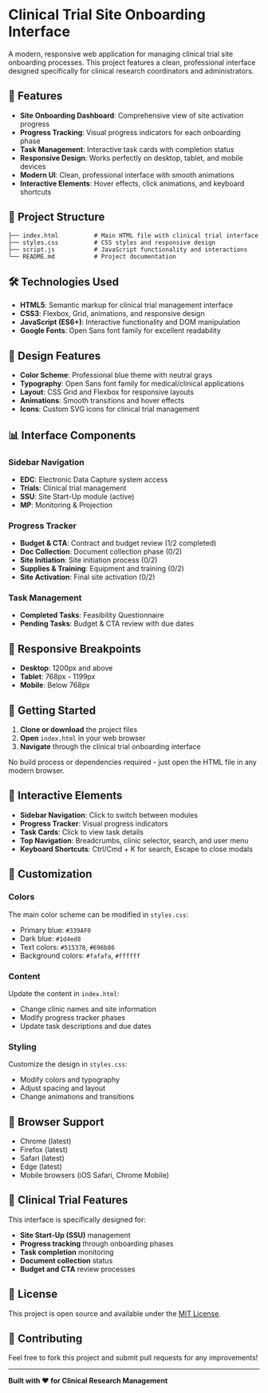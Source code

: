# Clinical Trial Site Onboarding Interface

A modern, responsive web application for managing clinical trial site onboarding processes. This project features a clean, professional interface designed specifically for clinical research coordinators and administrators.

## 🏥 Features

- **Site Onboarding Dashboard**: Comprehensive view of site activation progress
- **Progress Tracking**: Visual progress indicators for each onboarding phase
- **Task Management**: Interactive task cards with completion status
- **Responsive Design**: Works perfectly on desktop, tablet, and mobile devices
- **Modern UI**: Clean, professional interface with smooth animations
- **Interactive Elements**: Hover effects, click animations, and keyboard shortcuts

## 📁 Project Structure

```
├── index.html          # Main HTML file with clinical trial interface
├── styles.css          # CSS styles and responsive design
├── script.js           # JavaScript functionality and interactions
└── README.md           # Project documentation
```

## 🛠️ Technologies Used

- **HTML5**: Semantic markup for clinical trial management interface
- **CSS3**: Flexbox, Grid, animations, and responsive design
- **JavaScript (ES6+)**: Interactive functionality and DOM manipulation
- **Google Fonts**: Open Sans font family for excellent readability

## 🎨 Design Features

- **Color Scheme**: Professional blue theme with neutral grays
- **Typography**: Open Sans font family for medical/clinical applications
- **Layout**: CSS Grid and Flexbox for responsive layouts
- **Animations**: Smooth transitions and hover effects
- **Icons**: Custom SVG icons for clinical trial management

## 📊 Interface Components

### Sidebar Navigation
- **EDC**: Electronic Data Capture system access
- **Trials**: Clinical trial management
- **SSU**: Site Start-Up module (active)
- **MP**: Monitoring & Projection

### Progress Tracker
- **Budget & CTA**: Contract and budget review (1/2 completed)
- **Doc Collection**: Document collection phase (0/2)
- **Site Initiation**: Site initiation process (0/2)
- **Supplies & Training**: Equipment and training (0/2)
- **Site Activation**: Final site activation (0/2)

### Task Management
- **Completed Tasks**: Feasibility Questionnaire
- **Pending Tasks**: Budget & CTA review with due dates

## 📱 Responsive Breakpoints

- **Desktop**: 1200px and above
- **Tablet**: 768px - 1199px
- **Mobile**: Below 768px

## 🚀 Getting Started

1. **Clone or download** the project files
2. **Open** `index.html` in your web browser
3. **Navigate** through the clinical trial onboarding interface

No build process or dependencies required - just open the HTML file in any modern browser.

## 🎯 Interactive Elements

- **Sidebar Navigation**: Click to switch between modules
- **Progress Tracker**: Visual progress indicators
- **Task Cards**: Click to view task details
- **Top Navigation**: Breadcrumbs, clinic selector, search, and user menu
- **Keyboard Shortcuts**: Ctrl/Cmd + K for search, Escape to close modals

## 🔧 Customization

### Colors
The main color scheme can be modified in `styles.css`:
- Primary blue: `#339AF0`
- Dark blue: `#1d4ed8`
- Text colors: `#515378`, `#696b86`
- Background colors: `#fafafa`, `#ffffff`

### Content
Update the content in `index.html`:
- Change clinic names and site information
- Modify progress tracker phases
- Update task descriptions and due dates

### Styling
Customize the design in `styles.css`:
- Modify colors and typography
- Adjust spacing and layout
- Change animations and transitions

## 🌟 Browser Support

- Chrome (latest)
- Firefox (latest)
- Safari (latest)
- Edge (latest)
- Mobile browsers (iOS Safari, Chrome Mobile)

## 🏥 Clinical Trial Features

This interface is specifically designed for:
- **Site Start-Up (SSU)** management
- **Progress tracking** through onboarding phases
- **Task completion** monitoring
- **Document collection** status
- **Budget and CTA** review processes

## 📄 License

This project is open source and available under the [MIT License](LICENSE).

## 🤝 Contributing

Feel free to fork this project and submit pull requests for any improvements!

---

**Built with ❤️ for Clinical Research Management**
